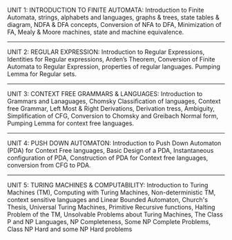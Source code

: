 UNIT 1: INTRODUCTION TO FINITE AUTOMATA: Introduction to Finite Automata, strings, alphabets and languages, graphs &
trees, state tables & diagram, NDFA & DFA concepts, Conversion of NFA to DFA, Minimization of FA, Mealy & Moore
machines, state and machine equivalence.

---

UNIT 2: REGULAR EXPRESSION: Introduction to Regular Expressions, Identities for Regular expressions, Arden’s Theorem,
Conversion of Finite Automata to Regular Expression, properties of regular languages. Pumping Lemma for Regular
sets.

---

UNIT 3: CONTEXT FREE GRAMMARS & LANGUAGES: Introduction to Grammars and Lanaguages, Chomsky Classification of
languages, Context free Grammar, Left Most & Right Derivations, Derivation tress, Ambiguity, Simplification of CFG,
Conversion to Chomsky and Greibach Normal form, Pumping Lemma for context free languages.

---

UNIT 4: PUSH DOWN AUTOMATON: Introduction to Push Down Automaton (PDA) for Context Free languages, Basic Design
of a PDA, Instantaneous configuration of PDA, Construction of PDA for Context free languages, conversion from CFG
to PDA.

---

UNIT 5: TURING MACHINES & COMPUTABILITY: Introduction to Turing Machines (TM), Computing with Turing Machines,
Non-deterministic TM, context sensitive languages and Linear Bounded Automaton, Church's Thesis, Universal Turing
Machines, Primitive Recursive functions, Halting Problem of the TM, Unsolvable Problems about Turing Machines,
The Class P and NP Languages, NP Completeness, Some NP Complete Problems, Class NP Hard and some NP Hard
problems
